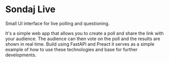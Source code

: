 # Sondaj Live

Small UI interface for live polling and questioning.

It's a simple web app that allows you to create a poll and share the link with your audience. The audience can then vote on the poll and the results are shown in real time. Build using FastAPI and Preact it serves as a simple example of how to use these technologies and base for further developments.